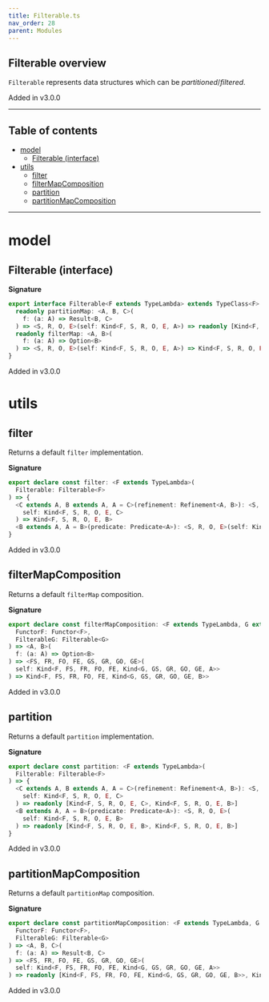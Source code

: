```yaml
---
title: Filterable.ts
nav_order: 28
parent: Modules
---
```


## Filterable overview

`Filterable` represents data structures which can be _partitioned_/_filtered_.

Added in v3.0.0

---

<h2 class="text-delta">Table of contents</h2>

- [model](#model)
  - [Filterable (interface)](#filterable-interface)
- [utils](#utils)
  - [filter](#filter)
  - [filterMapComposition](#filtermapcomposition)
  - [partition](#partition)
  - [partitionMapComposition](#partitionmapcomposition)

---

# model

## Filterable (interface)

**Signature**

```ts
export interface Filterable<F extends TypeLambda> extends TypeClass<F> {
  readonly partitionMap: <A, B, C>(
    f: (a: A) => Result<B, C>
  ) => <S, R, O, E>(self: Kind<F, S, R, O, E, A>) => readonly [Kind<F, S, R, O, E, B>, Kind<F, S, R, O, E, C>]
  readonly filterMap: <A, B>(
    f: (a: A) => Option<B>
  ) => <S, R, O, E>(self: Kind<F, S, R, O, E, A>) => Kind<F, S, R, O, E, B>
}
```

Added in v3.0.0

# utils

## filter

Returns a default `filter` implementation.

**Signature**

```ts
export declare const filter: <F extends TypeLambda>(
  Filterable: Filterable<F>
) => {
  <C extends A, B extends A, A = C>(refinement: Refinement<A, B>): <S, R, O, E>(
    self: Kind<F, S, R, O, E, C>
  ) => Kind<F, S, R, O, E, B>
  <B extends A, A = B>(predicate: Predicate<A>): <S, R, O, E>(self: Kind<F, S, R, O, E, B>) => Kind<F, S, R, O, E, B>
}
```

Added in v3.0.0

## filterMapComposition

Returns a default `filterMap` composition.

**Signature**

```ts
export declare const filterMapComposition: <F extends TypeLambda, G extends TypeLambda>(
  FunctorF: Functor<F>,
  FilterableG: Filterable<G>
) => <A, B>(
  f: (a: A) => Option<B>
) => <FS, FR, FO, FE, GS, GR, GO, GE>(
  self: Kind<F, FS, FR, FO, FE, Kind<G, GS, GR, GO, GE, A>>
) => Kind<F, FS, FR, FO, FE, Kind<G, GS, GR, GO, GE, B>>
```

Added in v3.0.0

## partition

Returns a default `partition` implementation.

**Signature**

```ts
export declare const partition: <F extends TypeLambda>(
  Filterable: Filterable<F>
) => {
  <C extends A, B extends A, A = C>(refinement: Refinement<A, B>): <S, R, O, E>(
    self: Kind<F, S, R, O, E, C>
  ) => readonly [Kind<F, S, R, O, E, C>, Kind<F, S, R, O, E, B>]
  <B extends A, A = B>(predicate: Predicate<A>): <S, R, O, E>(
    self: Kind<F, S, R, O, E, B>
  ) => readonly [Kind<F, S, R, O, E, B>, Kind<F, S, R, O, E, B>]
}
```

Added in v3.0.0

## partitionMapComposition

Returns a default `partitionMap` composition.

**Signature**

```ts
export declare const partitionMapComposition: <F extends TypeLambda, G extends TypeLambda>(
  FunctorF: Functor<F>,
  FilterableG: Filterable<G>
) => <A, B, C>(
  f: (a: A) => Result<B, C>
) => <FS, FR, FO, FE, GS, GR, GO, GE>(
  self: Kind<F, FS, FR, FO, FE, Kind<G, GS, GR, GO, GE, A>>
) => readonly [Kind<F, FS, FR, FO, FE, Kind<G, GS, GR, GO, GE, B>>, Kind<F, FS, FR, FO, FE, Kind<G, GS, GR, GO, GE, C>>]
```

Added in v3.0.0
